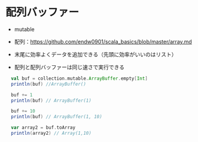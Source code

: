 # 配列バッファー
- mutable
- 配列：https://github.com/endw0901/scala_basics/blob/master/array.md

- 末尾に効率よくデータを追加できる（先頭に効率がいいのはリスト）
- 配列と配列バッファーは同じ速さで実行できる

```scala
  val buf = collection.mutable.ArrayBuffer.empty[Int]
  println(buf) //ArrayBuffer()

  buf += 1
  println(buf) // ArrayBuffer(1)

  buf += 10
  println(buf) // ArrayBuffer(1, 10)

  var array2 = buf.toArray
  println(array2) // Array(1,10)

```

